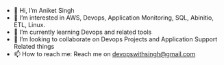 - 👋 Hi, I’m Aniket Singh
- 👀 I’m interested in AWS, Devops, Application Monitoring, SQL, Abinitio, ETL, Linux.
- 🌱 I’m currently learning Devops and related tools
- 💞️ I’m looking to collaborate on Devops Projects and Application Support Related things 
- 📫 How to reach me: Reach me on devopswithsingh@gmail.com

<!---
devopswithsingh/devopswithsingh is a ✨ special ✨ repository because its `README.md` (this file) appears on your GitHub profile.
You can click the Preview link to take a look at your changes.
--->
